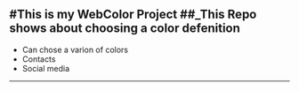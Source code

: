 #**This is my WebColor Project**
##_This Repo shows about choosing a color defenition
---
- Can chose a varion of colors 
- Contacts 
- Social media 

---

